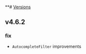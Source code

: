 **# [Versions](https://github.com/Tracktor/design-system/releases)

## v4.6.2

###  fix
-  `AutocompleteFilter` improvements
